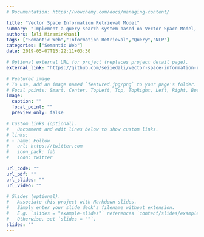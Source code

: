 ```yaml
---
# Documentation: https://wowchemy.com/docs/managing-content/

title: "Vector Space Information Retrieval Model"
summary: "Implement a query search system based on Vector Space Model, using TF-IDF weighting and Cosine Similarity concepts for ranking the related documents"
authors: [Ali Miramirkhani]
tags: ["Semantic Web","Information Retrieval","Query","NLP"]
categories: ["Semantic Web"]
date: 2019-05-07T15:22:11+03:30

# Optional external URL for project (replaces project detail page).
external_link: "https://github.com/seiiedali/vector-space-information-retrieval-model"

# Featured image
# To use, add an image named `featured.jpg/png` to your page's folder.
# Focal points: Smart, Center, TopLeft, Top, TopRight, Left, Right, BottomLeft, Bottom, BottomRight.
image:
  caption: ""
  focal_point: ""
  preview_only: false

# Custom links (optional).
#   Uncomment and edit lines below to show custom links.
# links:
# - name: Follow
#   url: https://twitter.com
#   icon_pack: fab
#   icon: twitter

url_code: ""
url_pdf: ""
url_slides: ""
url_video: ""

# Slides (optional).
#   Associate this project with Markdown slides.
#   Simply enter your slide deck's filename without extension.
#   E.g. `slides = "example-slides"` references `content/slides/example-slides.md`.
#   Otherwise, set `slides = ""`.
slides: ""
---
```

